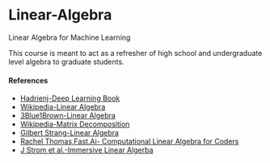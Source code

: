 # Linear-Algebra

Linear Algebra for Machine Learning

This course is meant to act as a refresher of high school and undergraduate level algebra to graduate students. 


#### References

- [Hadrienj-Deep Learning Book](https://hadrienj.github.io/posts/Deep-Learning-Book-Series-Introduction/)
- [Wikipedia-Linear Algebra](https://en.wikipedia.org/wiki/Linear_algebra)
- [3Blue1Brown-Linear Algebra](https://www.youtube.com/watch?v=kjBOesZCoqc&list=PLZHQObOWTQDPD3MizzM2xVFitgF8hE_ab)
- [Wikipedia-Matrix Decomposition ](https://en.wikipedia.org/wiki/Matrix_decomposition)
- [Gilbert Strang-Linear Algebra](https://ocw.mit.edu/courses/mathematics/18-06-linear-algebra-spring-2010/video-lectures/)
- [Rachel Thomas,Fast.Ai- Computational Linear Algebra for Coders](https://github.com/fastai/numerical-linear-algebra/blob/master/README.md)
- [J Strom et al.-Immersive Linear Algerba](http://immersivemath.com/ila/index.html)

